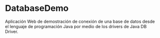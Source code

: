 # DatabaseDemo
Aplicación Web de demostración de conexión de una base de datos desde el lenguaje de programación Java por medio de los drivers de Java DB Driver.
